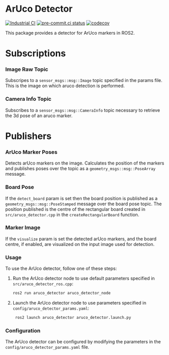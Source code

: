 # ArUco Detector
[![Industrial CI](https://github.com/vortexntnu/vortex-aruco-detection/actions/workflows/industrial-ci.yml/badge.svg)](https://github.com/vortexntnu/vortex-aruco-detection/actions/workflows/industrial-ci.yml)
[![pre-commit.ci status](https://results.pre-commit.ci/badge/github/vortexntnu/vortex-aruco-detection/main.svg)](https://results.pre-commit.ci/latest/github/vortexntnu/vortex-aruco-detection/main)
[![codecov](https://codecov.io/github/vortexntnu/vortex-aruco-detection/graph/badge.svg?token=JesdLrO5Aj)](https://codecov.io/github/vortexntnu/vortex-aruco-detection)

This package provides a detector for ArUco markers in ROS2.

# Subscriptions

### Image Raw Topic
Subscripes to a `sensor_msgs::msg::Image` topic specified in the params file. This is the image on which aruco detection is performed.

### Camera Info Topic
Subscribes to a `sensor_msgs::msg::CameraInfo` topic necessary to retrieve the 3d pose of an aruco marker.


# Publishers

### ArUco Marker Poses
Detects arUco markers on the image. Calculates the position of the markers and publishes poses over the topic as a `geometry_msgs::msg::PoseArray` message.

### Board Pose
If the `detect_board` param is set then the board position is published as a `geometry_msgs::msg::PoseStamped` message over the board pose topic. The position published is the centre of the rectangular board created in `src/aruco_detector.cpp` in the `createRectangularBoard` function.


### Marker Image
If the `visualize` param is set the detected arUco markers, and the board centre, if enabled, are visualized on the input image used for detection.

### Usage

To use the ArUco detector, follow one of these steps:

1. Run the ArUco detector node to use default parameters specified in `src/aruco_detector_ros.cpp`:


    ```bash
    ros2 run aruco_detector aruco_detector_node
    ```


2. Launch the ArUco detector node to use parameters specified in `config/aruco_detector_params.yaml`:

   ```bash
    ros2 launch aruco_detector aruco_detector.launch.py
    ```

### Configuration

The ArUco detector can be configured by modifying the parameters in the `config/aruco_detector_params.yaml` file.
